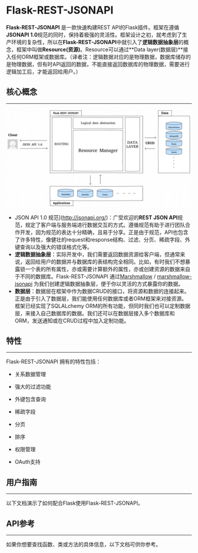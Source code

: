 # Flask-REST-JSONAPI

**Flask-REST-JSONAPI** 是一款快速构建REST API的Flask插件。框架在遵循**JSONAPI 1.0**规范的同时，保持着极强的灵活性。框架设计之初，就考虑到了生产环境的复杂性，所以在**Flask-REST-JSONAPI**中就引入了**逻辑数据抽象层**的概念，框架中叫做**Resource(资源)**。Resource可以通过**Data layer(数据层)**接入任何ORM框架或数据库。（译者注：逻辑数据对应的是物理数据，数据库储存的是物理数据，但有时API返回的数据，不能直接返回数据库的物理数据，需要进行逻辑加工后，才能返回给用户。）



## 核心概念

---

![](_static/schema.png)

* JSON API 1.0 规范](http://jsonapi.org/)：广受欢迎的**REST JSON API**规范，规定了客户端与服务端进行数据交互的方式。遵循规范有助于进行团队合作开发，因为规范的表达十分精确，且易于分享。正是由于规范，API也包含了许多特性，像健壮的request和response结构、过滤、分页、稀疏字段、外键查询以及强大的错误格式化等。
* **逻辑数据抽象层**：实际开发中，我们需要返回数据资源给客户端，但通常来说，返回给用户的数据并与数据库的表结构完全相同。比如，有时我们不想暴露锁一个表的所有属性，亦或需要计算额外的属性，亦或创建资源的数据来自于不同的数据库。Flask-REST-JSONAPI 通过[Marshmallow](https://marshmallow.readthedocs.io/en/latest/) / [marshmallow-jsonapi](https://marshmallow-jsonapi.readthedocs.io/) 为我们创建逻辑数据抽象层，便于你以灵活的方式暴露你的数据。
* **数据层**：数据层在框架中作为数据CRUD的接口，将资源和数据的连接起来。正是由于引入了数据层，我们能使用任何数据库或者ORM框架来对接资源。框架已经实现了SQLALchemy ORM的所有功能，但同时我们也可以定制数据层，来接入自己数据库的数据。我们还可以在数据层接入多个数据库和ORM，发送通知或在CRUD过程中加入定制功能。



## 特性 

---

Flask-REST-JSONAPI 拥有的特性包括：

- 关系数据管理

- 强大的过滤功能

- 外键包含查询

- 稀疏字段

- 分页

- 排序

- 权限管理

- OAuth支持



## 用户指南

---

以下文档演示了如何配合Flask使用Flask-REST-JSONAPI。



## API参考

---

如果你想要查找函数、类或方法的具体信息，以下文档可供你参考。

